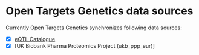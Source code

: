 # Open Targets Genetics data sources

Currently Open Targets Genetics synchronizes following data sources:

- [x] [eQTL Catalogue]()
- [x] [UK Biobank Pharma Proteomics Project (ukb_ppp_eur)]
